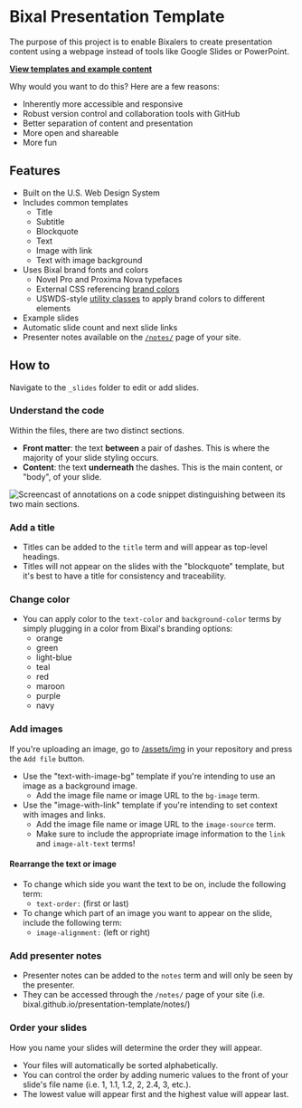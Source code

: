 # Bixal Presentation Template

The purpose of this project is to enable Bixalers to create presentation content using a webpage instead of tools like Google Slides or PowerPoint.

**[View templates and example content](https://bixal.github.io/presentation-template/)**

Why would you want to do this? Here are a few reasons:

- Inherently more accessible and responsive
- Robust version control and collaboration tools with GitHub
- Better separation of content and presentation
- More open and shareable
- More fun

## Features

- Built on the U.S. Web Design System
- Includes common templates
    - Title
    - Subtitle
    - Blockquote
    - Text
    - Image with link
    - Text with image background
- Uses Bixal brand fonts and colors
    - Novel Pro and Proxima Nova typefaces
    - External CSS referencing [brand colors](https://cdn.jsdelivr.net/gh/bixal/brand-css@v2.1/style.css)
    - USWDS-style [utility classes](https://cdn.jsdelivr.net/gh/bixal/brand-css@v2.1/utilities-for-uswds.css) to apply brand colors to different elements
- Example slides
- Automatic slide count and next slide links
- Presenter notes available on the [`/notes/`](https://bixal.github.io/presentation-template/notes/) page of your site.

## How to

Navigate to the `_slides` folder to edit or add slides.

### Understand the code

Within the files, there are two distinct sections.

- **Front matter**: the text **between** a pair of dashes. This is where the majority of your slide styling occurs.
- **Content**: the text **underneath** the dashes. This is the main content, or "body", of your slide.

![Screencast of annotations on a code snippet distinguishing between its two main sections.](https://user-images.githubusercontent.com/52218695/134966615-38bce667-12f0-4bb3-b928-1928d32ffd1b.png)

### Add a title

- Titles can be added to the `title` term and will appear as top-level headings.
- Titles will not appear on the slides with the "blockquote" template, but it's best to have a title for consistency and traceability. 

### Change color

- You can apply color to the `text-color` and `background-color` terms by simply plugging in a color from Bixal's branding options:
  - orange
  - green
  - light-blue
  - teal
  - red
  - maroon
  - purple
  - navy

### Add images


If you're uploading an image, go to [/assets/img](/assets/img) in your repository and press the `Add file` button.

- Use the "text-with-image-bg" template if you're intending to use an image as a background image.
  - Add the image file name or image URL to the `bg-image` term.
- Use the "image-with-link" template if you're intending to set context with images and links. 
  - Add the image file name or image URL to the `image-source` term.
  - Make sure to include the appropriate image information to the `link` and `image-alt-text` terms!

#### Rearrange the text or image

- To change which side you want the text to be on, include the following term:
  - `text-order:` (first or last) 
- To change which part of an image you want to appear on the slide, include the following term:
  - `image-alignment:` (left or right)

### Add presenter notes

- Presenter notes can be added to the `notes` term and will only be seen by the presenter.
- They can be accessed through the `/notes/` page of your site (i.e. bixal.github.io/presentation-template/notes/)

### Order your slides

How you name your slides will determine the order they will appear.

- Your files will automatically be sorted alphabetically.
- You can control the order by adding numeric values to the front of your slide's file name (i.e. 1, 1.1, 1.2, 2, 2.4, 3, etc.). 
- The lowest value will appear first and the highest value will appear last.
